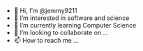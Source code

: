 - 👋 Hi, I’m @jemmy9211
- 👀 I’m interested in software and science
- 🌱 I’m currently learning Computer Science
- 💞️ I’m looking to collaborate on ...
- 📫 How to reach me ...

<!---
jemmy9211/jemmy9211 is a ✨ special ✨ repository because its `README.md` (this file) appears on your GitHub profile.
You can click the Preview link to take a look at your changes.
--->
